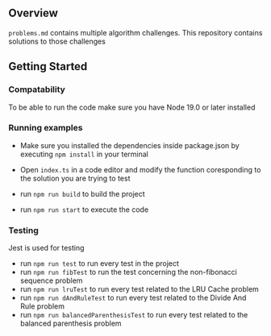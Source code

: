 ## Overview

`problems.md` contains multiple algorithm challenges. This repository contains solutions to those challenges

## Getting Started

### Compatability

To be able to run the code make sure you have Node 19.0 or later installed

### Running examples

- Make sure you installed the dependencies inside package.json by executing `npm install` in your terminal

- Open `index.ts` in a code editor and modify the function coresponding to the solution you are trying to test

- run `npm run build` to build the project

- run `npm run start` to execute the code

### Testing

Jest is used for testing

- run `npm run test` to run every test in the project
- run `npm run fibTest` to run the test concerning the non-fibonacci sequence problem
- run `npm run lruTest` to run every test related to the LRU Cache problem
- run `npm run dAndRuleTest` to run every test related to the Divide And Rule problem
- run `npm run balancedParenthesisTest` to run every test related to the balanced parenthesis problem

